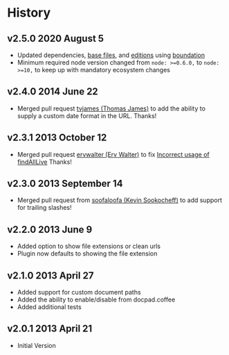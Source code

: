 # History

## v2.5.0 2020 August 5

-   Updated dependencies, [base files](https://github.com/bevry/base), and [editions](https://editions.bevry.me) using [boundation](https://github.com/bevry/boundation)
-   Minimum required node version changed from `node: >=0.6.0,` to `node: >=10,` to keep up with mandatory ecosystem changes

## v2.4.0 2014 June 22

-   Merged pull request [tvjames (Thomas James)](https://github.com/tvjames) to add the ability to supply a custom date format in the URL. Thanks!

## v2.3.1 2013 October 12

-   Merged pull request [ervwalter (Erv Walter)](https://github.com/ervwalter) to fix [Incorrect usage of findAllLive](https://github.com/mgroves84/docpad-plugin-dateurls/issues/4) Thanks!

## v2.3.0 2013 September 14

-   Merged pull request from [soofaloofa (Kevin Sookocheff)](https://github.com/soofaloofa) to add support for trailing slashes!

## v2.2.0 2013 June 9

-   Added option to show file extensions or clean urls
-   Plugin now defaults to showing the file extension

## v2.1.0 2013 April 27

-   Added support for custom document paths
-   Added the ability to enable/disable from docpad.coffee
-   Added additional tests

## v2.0.1 2013 April 21

-   Initial Version
